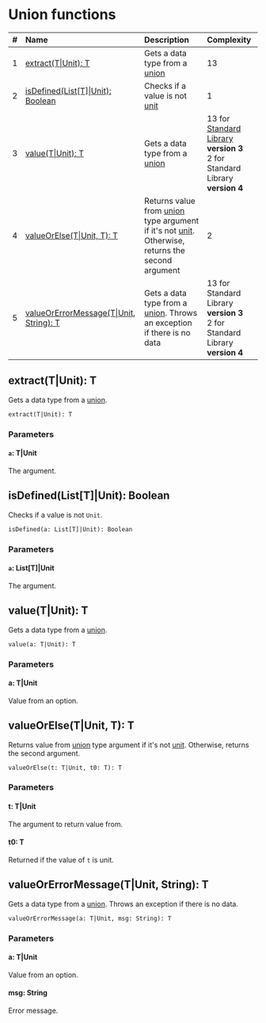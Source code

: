 # Union functions

| # | Name | Description | Complexity |
| :--- | :--- | :--- | :--- |
| 1 | [extract(T&#124;Unit): T](#extract) | Gets a data type from a [union](/en/ride/data-types/union) | 13 |
| 2 | [isDefined(List[T]&#124;Unit): Boolean](#is-defined) | Checks if a value is not [unit](/en/ride/data-types/unit) | 1 |
| 3 | [value(T&#124;Unit): T](#value) | Gets a data type from a [union](/en/ride/data-types/union) | 13 for [Standard Library](/en/ride/script/standard-library) **version 3**<br>2 for Standard Library **version 4** |
| 4 | [valueOrElse(T&#124;Unit, T): T](#valueOrElse) | Returns value from [union](/en/ride/data-types/union) type argument if it's not [unit](/en/ride/data-types/unit). Otherwise, returns the second argument | 2 |
| 5 | [valueOrErrorMessage(T&#124;Unit, String): T](#value-error) | Gets a data type from a [union](/en/ride/data-types/union). Throws an exception if there is no data | 13 for Standard Library **version 3**<br>2 for Standard Library **version 4** |

## extract(T|Unit): T<a id="extract"></a>

Gets a data type from a [union](/en/ride/data-types/union).

``` ride
extract(T|Unit): T
```

### Parameters

#### `a`: T|Unit

The argument.

## isDefined(List[T]|Unit): Boolean<a id="is-defined"></a>

Checks if a value is not `Unit`.

``` ride
isDefined(a: List[T]|Unit): Boolean
```

### Parameters

#### `a`: List[T]|Unit

The argument.

## value(T|Unit): T<a id="value"></a>

Gets a data type from a [union](/en/ride/data-types/union).

``` ride
value(a: T|Unit): T
```

### Parameters

#### a: T|Unit

Value from an option.

## valueOrElse(T|Unit, T): T<a id="valueOrElse"></a>

Returns value from [union](/en/ride/data-types/union) type argument if it's not [unit](/en/ride/data-types/unit). Otherwise, returns the second argument.

``` ride
valueOrElse(t: T|Unit, t0: T): T
```

### Parameters

#### t: T|Unit

The argument to return value from.

#### t0: T

Returned if the value of `t` is unit.

## valueOrErrorMessage(T|Unit, String): T<a id="value-error"></a>

Gets a data type from a [union](/en/ride/data-types/union). Throws an exception if there is no data.

``` ride
valueOrErrorMessage(a: T|Unit, msg: String): T
```

### Parameters

#### a: T|Unit

Value from an option.

#### msg: String

Error message.
